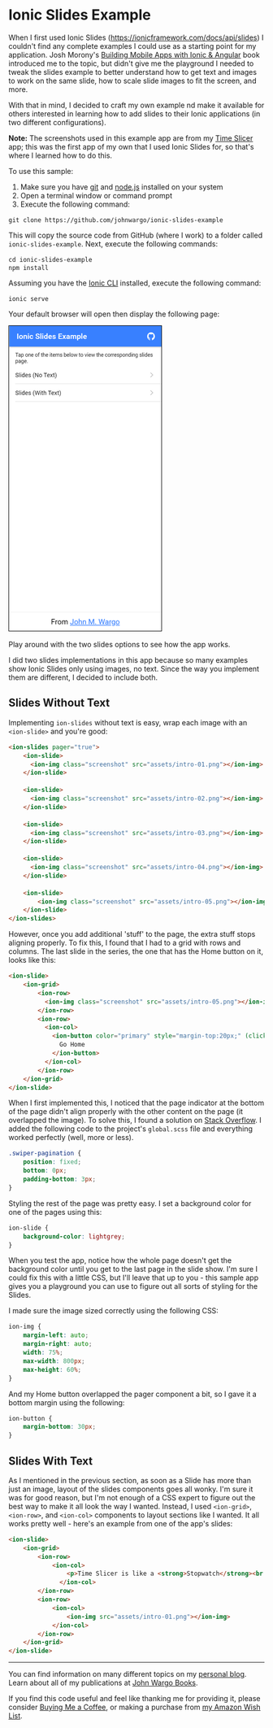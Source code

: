 # Ionic Slides Example

When I first used Ionic Slides (https://ionicframework.com/docs/api/slides) I couldn't find any complete examples I could use as a starting point for my application. Josh Morony's [Building Mobile Apps with Ionic & Angular](https://www.joshmorony.com/building-mobile-apps-with-ionic-2) book introduced me to the topic, but didn't give me the playground I needed to tweak the slides example to better understand how to get text and images to work on the same slide, how to scale slide images to fit the screen, and more.

With that in mind, I decided to craft my own example nd make it available for others interested in learning how to add slides to their Ionic applications (in two different configurations).

**Note:** The screenshots used in this example app are from my [Time Slicer](https://timeslicer.app) app; this was the first app of my own that I used Ionic Slides for, so that's where I learned how to do this.

To use this sample:

1. Make sure you have [git](https://git-scm.com/) and [node.js](https://nodejs.org/en/) installed on your system
2. Open a terminal window or command prompt
3. Execute the following command:

```shell
git clone https://github.com/johnwargo/ionic-slides-example
```

This will copy the source code from GitHub (where I work) to a folder called `ionic-slides-example`. Next, execute the following commands:

```shell
cd ionic-slides-example
npm install
```

Assuming you have the [Ionic CLI](https://ionicframework.com/getting-started) installed, execute the following command:

```shell
ionic serve
```

Your default browser will open then display the following page:

![Home Screen](images/home-page.png)

Play around with the two slides options to see how the app works.

I did two slides implementations in this app because so many examples show Ionic Slides only using images, no text. Since the way you implement them are different, I decided to include both.

## Slides Without Text

Implementing `ion-slides` without text is easy, wrap each image with an `<ion-slide>` and you're good:

```HTML
<ion-slides pager="true">
    <ion-slide>
      <ion-img class="screenshot" src="assets/intro-01.png"></ion-img>
    </ion-slide>

    <ion-slide>
      <ion-img class="screenshot" src="assets/intro-02.png"></ion-img>
    </ion-slide>

    <ion-slide>
      <ion-img class="screenshot" src="assets/intro-03.png"></ion-img>
    </ion-slide>

    <ion-slide>
      <ion-img class="screenshot" src="assets/intro-04.png"></ion-img>
    </ion-slide>

    <ion-slide>
        <ion-img class="screenshot" src="assets/intro-05.png"></ion-img>
    </ion-slide>
</ion-slides>
```

However, once you add additional 'stuff' to the page, the extra stuff stops aligning properly. To fix this, I found that I had to a grid with rows and columns. The last slide in the series, the one that has the Home button on it, looks like this:

```html
<ion-slide>
    <ion-grid>
        <ion-row>
          <ion-img class="screenshot" src="assets/intro-05.png"></ion-img>
        </ion-row>
        <ion-row>
          <ion-col>
            <ion-button color="primary" style="margin-top:20px;" (click)="goHome()">
              Go Home
            </ion-button>
          </ion-col>
        </ion-row>
    </ion-grid>
</ion-slide>
```

When I first implemented this, I noticed that the page indicator at the bottom of the page didn't align properly with the other content on the page (it overlapped the image). To solve this, I found a solution on [Stack Overflow](https://stackoverflow.com/questions/55566105/ion-slides-pagination-bullet-overlap-the-slides-content-ionic-4). I added the following code to the project's `global.scss` file and everything worked perfectly (well, more or less).

```css
.swiper-pagination {
    position: fixed;
    bottom: 0px;
    padding-bottom: 3px;
}
```

Styling the rest of the page was pretty easy. I set a background color for one of the pages using this:

```css
ion-slide {
    background-color: lightgrey;
}
```

When you test the app, notice how the whole page doesn't get the background color until you get to the last page in the slide show.  I'm sure I could fix this with a little CSS, but I'll leave that up to you - this sample app gives you a playground you can use to figure out all sorts of styling for the Slides.

I made sure the image sized correctly using the following CSS:

```css
ion-img {
    margin-left: auto;
    margin-right: auto;
    width: 75%;
    max-width: 800px;
    max-height: 60%;
}
```

And my Home button overlapped the pager component a bit, so I gave it a bottom margin using the following:

```css
ion-button {
    margin-bottom: 30px;
}
```

## Slides With Text

As I mentioned in the previous section, as soon as a Slide has more than just an image, layout of the slides components goes all wonky. I'm sure it was for good reason, but I'm not enough of a CSS expert to figure out the best way to make it all look the way I wanted. Instead, I used `<ion-grid>`, `<ion-row>`, and `<ion-col>` components to layout sections like I wanted. It all works pretty well - here's an example from one of the app's slides:


```html
<ion-slide>
    <ion-grid>
        <ion-row>
            <ion-col>
                <p>Time Slicer is like a <strong>Stopwatch</strong><br />with <strong>Categories</strong>.</p>
              </ion-col>
        </ion-row>
        <ion-row>
            <ion-col>
                <ion-img src="assets/intro-01.png"></ion-img>
            </ion-col>
        </ion-row>
    </ion-grid>
</ion-slide>
```

***

You can find information on many different topics on my [personal blog](http://www.johnwargo.com). Learn about all of my publications at [John Wargo Books](http://www.johnwargobooks.com).

If you find this code useful and feel like thanking me for providing it, please consider <a href="https://www.buymeacoffee.com/johnwargo" target="_blank">Buying Me a Coffee</a>, or making a purchase from [my Amazon Wish List](https://amzn.com/w/1WI6AAUKPT5P9).
